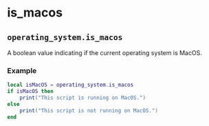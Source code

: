# is_macos

## `operating_system.is_macos`

A boolean value indicating if the current operating system is MacOS.

### Example

```lua
local isMacOS = operating_system.is_macos
if isMacOS then
    print("This script is running on MacOS.")
else
    print("This script is not running on MacOS.")
end
```

<include from="lib.topic" element-id="lua.os.footer" use-filter="empty,macos"></include>